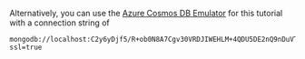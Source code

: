 Alternatively, you can use the [Azure Cosmos DB Emulator](/cosmos-db/local-emulator) for this 
tutorial with a connection string of   

    mongodb://localhost:C2y6yDjf5/R+ob0N8A7Cgv30VRDJIWEHLM+4QDU5DE2nQ9nDuVTqobD4b8mGGyPMbIZnqyMsEcaGQy67XIw/Jw==@localhost:10255/admin?ssl=true

<!-- Not Available [Try Azure Cosmos DB](https://azure.microsoft.com/try/cosmosdb/)-->
<!--Update_Description: wording update -->
<!--ms.date: 10/27/2017-->